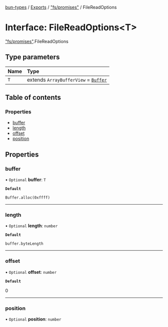 [bun-types](https://github.com/oven-sh/bun-types/blob/master/api-docs/README.md) / [Exports](https://github.com/oven-sh/bun-types/blob/master/api-docs/modules.md) / ["fs/promises"](https://github.com/oven-sh/bun-types/blob/master/api-docs/modules/fs_promises_.md) / FileReadOptions

# Interface: FileReadOptions<T\>

["fs/promises"](https://github.com/oven-sh/bun-types/blob/master/api-docs/modules/fs_promises_.md).FileReadOptions

## Type parameters

| Name | Type |
| :------ | :------ |
| `T` | extends `ArrayBufferView` = [`Buffer`](https://github.com/oven-sh/bun-types/blob/master/api-docs/modules/buffer_.md#buffer) |

## Table of contents

### Properties

- [buffer](https://github.com/oven-sh/bun-types/blob/master/api-docs/interfaces/fs_promises_.FileReadOptions.md#buffer)
- [length](https://github.com/oven-sh/bun-types/blob/master/api-docs/interfaces/fs_promises_.FileReadOptions.md#length)
- [offset](https://github.com/oven-sh/bun-types/blob/master/api-docs/interfaces/fs_promises_.FileReadOptions.md#offset)
- [position](https://github.com/oven-sh/bun-types/blob/master/api-docs/interfaces/fs_promises_.FileReadOptions.md#position)

## Properties

### buffer

• `Optional` **buffer**: `T`

**`Default`**

`Buffer.alloc(0xffff)`

___

### length

• `Optional` **length**: `number`

**`Default`**

`buffer.byteLength`

___

### offset

• `Optional` **offset**: `number`

**`Default`**

0

___

### position

• `Optional` **position**: `number`
